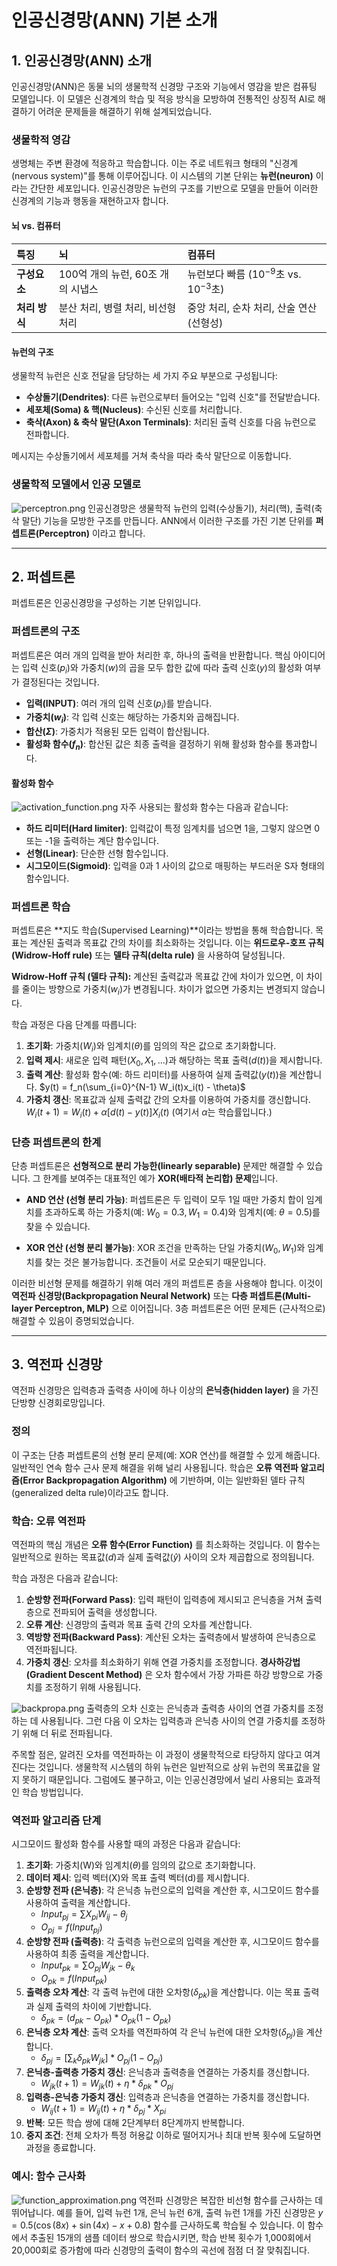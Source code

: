 # 인공신경망(ANN) 기본 소개

## 1. 인공신경망(ANN) 소개

인공신경망(ANN)은 동물 뇌의 생물학적 신경망 구조와 기능에서 영감을 받은 컴퓨팅 모델입니다. 이 모델은 신경계의 학습 및 적응 방식을 모방하여 전통적인 상징적 AI로 해결하기 어려운 문제들을 해결하기 위해 설계되었습니다.

### 생물학적 영감

생명체는 주변 환경에 적응하고 학습합니다. 이는 주로 네트워크 형태의 "신경계(nervous system)"를 통해 이루어집니다. 이 시스템의 기본 단위는 **뉴런(neuron)** 이라는 간단한 세포입니다. 인공신경망은 뉴런의 구조를 기반으로 모델을 만들어 이러한 신경계의 기능과 행동을 재현하고자 합니다.

#### 뇌 vs. 컴퓨터

| 특징 | 뇌 | 컴퓨터 |
| :--- | :--- | :--- |
| **구성요소** | 100억 개의 뉴런, 60조 개의 시냅스 | 뉴런보다 빠름 ($10^{-9}$초 vs. $10^{-3}$초) |
| **처리 방식** | 분산 처리, 병렬 처리, 비선형 처리 | 중앙 처리, 순차 처리, 산술 연산 (선형성) |

#### 뉴런의 구조

생물학적 뉴런은 신호 전달을 담당하는 세 가지 주요 부분으로 구성됩니다:
* **수상돌기(Dendrites)**: 다른 뉴런으로부터 들어오는 "입력 신호"를 전달받습니다.
* **세포체(Soma) & 핵(Nucleus)**: 수신된 신호를 처리합니다.
* **축삭(Axon) & 축삭 말단(Axon Terminals)**: 처리된 출력 신호를 다음 뉴런으로 전파합니다.

메시지는 수상돌기에서 세포체를 거쳐 축삭을 따라 축삭 말단으로 이동합니다.

### 생물학적 모델에서 인공 모델로
![perceptron.png](./images/perceptron.png)
인공신경망은 생물학적 뉴런의 입력(수상돌기), 처리(핵), 출력(축삭 말단) 기능을 모방한 구조를 만듭니다. ANN에서 이러한 구조를 가진 기본 단위를 **퍼셉트론(Perceptron)** 이라고 합니다.

---

## 2. 퍼셉트론

퍼셉트론은 인공신경망을 구성하는 기본 단위입니다.

### 퍼셉트론의 구조

퍼셉트론은 여러 개의 입력을 받아 처리한 후, 하나의 출력을 반환합니다. 핵심 아이디어는 입력 신호($p_i$)와 가중치($w$)의 곱을 모두 합한 값에 따라 출력 신호($y$)의 활성화 여부가 결정된다는 것입니다.

* **입력(INPUT)**: 여러 개의 입력 신호($p_i$)를 받습니다.
* **가중치($w_i$)**: 각 입력 신호는 해당하는 가중치와 곱해집니다.
* **합산($\Sigma$)**: 가중치가 적용된 모든 입력이 합산됩니다.
* **활성화 함수($f_n$)**: 합산된 값은 최종 출력을 결정하기 위해 활성화 함수를 통과합니다.

#### 활성화 함수
![activation_function.png](./images/activation_function.png)
자주 사용되는 활성화 함수는 다음과 같습니다:
* **하드 리미터(Hard limiter)**: 입력값이 특정 임계치를 넘으면 1을, 그렇지 않으면 0 또는 -1을 출력하는 계단 함수입니다.
* **선형(Linear)**: 단순한 선형 함수입니다.
* **시그모이드(Sigmoid)**: 입력을 0과 1 사이의 값으로 매핑하는 부드러운 S자 형태의 함수입니다.

### 퍼셉트론 학습

퍼셉트론은 **지도 학습(Supervised Learning)**이라는 방법을 통해 학습합니다. 목표는 계산된 출력과 목표값 간의 차이를 최소화하는 것입니다. 이는 **위드로우-호프 규칙(Widrow-Hoff rule)** 또는 **델타 규칙(delta rule)** 을 사용하여 달성됩니다.

**Widrow-Hoff 규칙 (델타 규칙):**
계산된 출력값과 목표값 간에 차이가 있으면, 이 차이를 줄이는 방향으로 가중치($w_i$)가 변경됩니다. 차이가 없으면 가중치는 변경되지 않습니다.

학습 과정은 다음 단계를 따릅니다:
1.  **초기화**: 가중치($W_i$)와 임계치($\theta$)를 임의의 작은 값으로 초기화합니다.
2.  **입력 제시**: 새로운 입력 패턴($X_0, X_1, ...$)과 해당하는 목표 출력($d(t)$)을 제시합니다.
3.  **출력 계산**: 활성화 함수(예: 하드 리미터)를 사용하여 실제 출력값($y(t)$)을 계산합니다.
    $y(t) = f_n(\sum_{i=0}^{N-1} W_i(t)x_i(t) - \theta)$
4.  **가중치 갱신**: 목표값과 실제 출력값 간의 오차를 이용하여 가중치를 갱신합니다.
    $W_i(t+1) = W_i(t) + \alpha[d(t)-y(t)]X_i(t)$
    (여기서 $\alpha$는 학습률입니다.)

### 단층 퍼셉트론의 한계

단층 퍼셉트론은 **선형적으로 분리 가능한(linearly separable)** 문제만 해결할 수 있습니다. 그 한계를 보여주는 대표적인 예가 **XOR(배타적 논리합) 문제**입니다.

* **AND 연산 (선형 분리 가능)**: 퍼셉트론은 두 입력이 모두 1일 때만 가중치 합이 임계치를 초과하도록 하는 가중치(예: $W_0=0.3, W_1=0.4$)와 임계치(예: $\theta=0.5$)를 찾을 수 있습니다.

* **XOR 연산 (선형 분리 불가능)**: XOR 조건을 만족하는 단일 가중치($W_0, W_1$)와 임계치를 찾는 것은 불가능합니다. 조건들이 서로 모순되기 때문입니다.

이러한 비선형 문제를 해결하기 위해 여러 개의 퍼셉트론 층을 사용해야 합니다. 이것이 **역전파 신경망(Backpropagation Neural Network)** 또는 **다층 퍼셉트론(Multi-layer Perceptron, MLP)** 으로 이어집니다. 3층 퍼셉트론은 어떤 문제든 (근사적으로) 해결할 수 있음이 증명되었습니다.

---

## 3. 역전파 신경망

역전파 신경망은 입력층과 출력층 사이에 하나 이상의 **은닉층(hidden layer)** 을 가진 단방향 신경회로망입니다.

### 정의

이 구조는 단층 퍼셉트론의 선형 분리 문제(예: XOR 연산)를 해결할 수 있게 해줍니다. 일반적인 연속 함수 근사 문제 해결을 위해 널리 사용됩니다. 학습은 **오류 역전파 알고리즘(Error Backpropagation Algorithm)** 에 기반하며, 이는 일반화된 델타 규칙(generalized delta rule)이라고도 합니다.

### 학습: 오류 역전파

역전파의 핵심 개념은 **오류 함수(Error Function)** 를 최소화하는 것입니다. 이 함수는 일반적으로 원하는 목표값($d$)과 실제 출력값($\hat{y}$) 사이의 오차 제곱합으로 정의됩니다.

학습 과정은 다음과 같습니다:
1.  **순방향 전파(Forward Pass)**: 입력 패턴이 입력층에 제시되고 은닉층을 거쳐 출력층으로 전파되어 출력을 생성합니다.
2.  **오류 계산**: 신경망의 출력과 목표 출력 간의 오차를 계산합니다.
3.  **역방향 전파(Backward Pass)**: 계산된 오차는 출력층에서 발생하여 은닉층으로 역전파됩니다.
4.  **가중치 갱신**: 오차를 최소화하기 위해 연결 가중치를 조정합니다. **경사하강법(Gradient Descent Method)** 은 오차 함수에서 가장 가파른 하강 방향으로 가중치를 조정하기 위해 사용됩니다.

![backpropa.png](./images/backpropa.png)
출력층의 오차 신호는 은닉층과 출력층 사이의 연결 가중치를 조정하는 데 사용됩니다. 그런 다음 이 오차는 입력층과 은닉층 사이의 연결 가중치를 조정하기 위해 더 뒤로 전파됩니다.

주목할 점은, 알려진 오차를 역전파하는 이 과정이 생물학적으로 타당하지 않다고 여겨진다는 것입니다. 생물학적 시스템의 하위 뉴런은 일반적으로 상위 뉴런의 목표값을 알지 못하기 때문입니다. 그럼에도 불구하고, 이는 인공신경망에서 널리 사용되는 효과적인 학습 방법입니다.

### 역전파 알고리즘 단계

시그모이드 활성화 함수를 사용할 때의 과정은 다음과 같습니다:
1.  **초기화**: 가중치(W)와 임계치($\theta$)를 임의의 값으로 초기화합니다.
2.  **데이터 제시**: 입력 벡터(X)와 목표 출력 벡터(d)를 제시합니다.
3.  **순방향 전파 (은닉층)**: 각 은닉층 뉴런으로의 입력을 계산한 후, 시그모이드 함수를 사용하여 출력을 계산합니다.
    * $Input_{pj} = \sum X_{pi}W_{ij} - \theta_j$
    * $O_{pj} = f(Input_{pj})$
4.  **순방향 전파 (출력층)**: 각 출력층 뉴런으로의 입력을 계산한 후, 시그모이드 함수를 사용하여 최종 출력을 계산합니다.
    * $Input_{pk} = \sum O_{pj}W_{jk} - \theta_k$
    * $O_{pk} = f(Input_{pk})$
5.  **출력층 오차 계산**: 각 출력 뉴런에 대한 오차항($\delta_{pk}$)을 계산합니다. 이는 목표 출력과 실제 출력의 차이에 기반합니다.
    * $\delta_{pk} = (d_{pk} - O_{pk}) * O_{pk}(1-O_{pk})$
6.  **은닉층 오차 계산**: 출력 오차를 역전파하여 각 은닉 뉴런에 대한 오차항($\delta_{pj}$)을 계산합니다.
    * $\delta_{pj} = [\sum_{k} \delta_{pk}W_{jk}] * O_{pj}(1-O_{pj})$
7.  **은닉층-출력층 가중치 갱신**: 은닉층과 출력층을 연결하는 가중치를 갱신합니다.
    * $W_{jk}(t+1) = W_{jk}(t) + \eta * \delta_{pk} * O_{pj}$
8.  **입력층-은닉층 가중치 갱신**: 입력층과 은닉층을 연결하는 가중치를 갱신합니다.
    * $W_{ij}(t+1) = W_{ij}(t) + \eta * \delta_{pj} * X_{pi}$
9.  **반복**: 모든 학습 쌍에 대해 2단계부터 8단계까지 반복합니다.
10. **중지 조건**: 전체 오차가 특정 허용값 이하로 떨어지거나 최대 반복 횟수에 도달하면 과정을 종료합니다.

### 예시: 함수 근사화
![function_approximation.png](./images/function_approximation.png)
역전파 신경망은 복잡한 비선형 함수를 근사하는 데 뛰어납니다. 예를 들어, 입력 뉴런 1개, 은닉 뉴런 6개, 출력 뉴런 1개를 가진 신경망은 $y = 0.5(\cos(8x) + \sin(4x) - x + 0.8)$ 함수를 근사하도록 학습될 수 있습니다. 이 함수에서 추출된 15개의 샘플 데이터 쌍으로 학습시키면, 학습 반복 횟수가 1,000회에서 20,000회로 증가함에 따라 신경망의 출력이 함수의 곡선에 점점 더 잘 맞춰집니다.